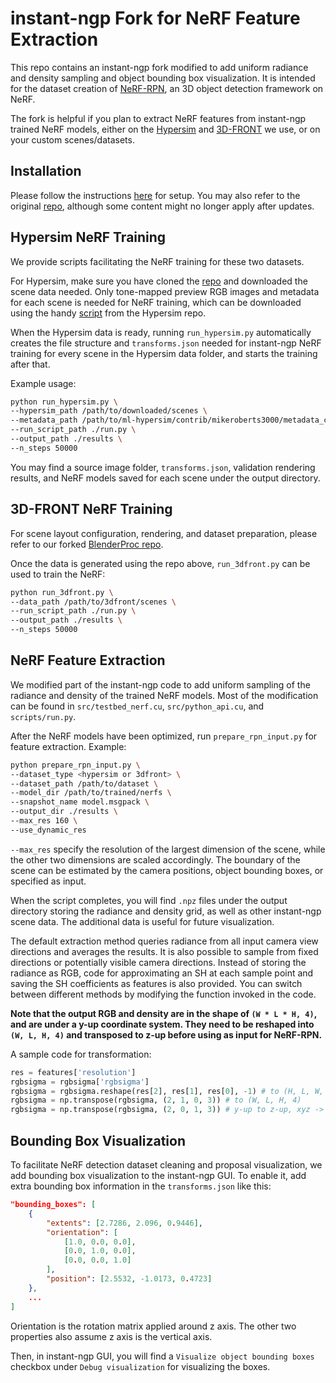 # instant-ngp Fork for NeRF Feature Extraction

This repo contains an instant-ngp fork modified to add uniform radiance and density sampling and object bounding box visualization. It is intended for the dataset creation of [NeRF-RPN](https://github.com/lyclyc52/NeRF_RPN), an 3D object detection framework on NeRF.

The fork is helpful if you plan to extract NeRF features from instant-ngp trained NeRF models, either on the [Hypersim](https://github.com/apple/ml-hypersim) and [3D-FRONT](https://tianchi.aliyun.com/specials/promotion/alibaba-3d-scene-dataset) we use, or on your custom scenes/datasets.

## Installation
Please follow the instructions [here](../README.md) for setup. You may also refer to the original [repo](https://github.com/NVlabs/instant-ngp), although some content might no longer apply after updates.


## Hypersim NeRF Training
We provide scripts facilitating the NeRF training for these two datasets.

For Hypersim, make sure you have cloned the [repo](https://github.com/apple/ml-hypersim) and downloaded the scene data needed. Only tone-mapped preview RGB images and metadata for each scene is needed for NeRF training, which can be downloaded using the handy [script](https://github.com/apple/ml-hypersim/tree/main/contrib/99991) from the Hypersim repo.

When the Hypersim data is ready, running `run_hypersim.py` automatically creates the file structure and `transforms.json` needed for instant-ngp NeRF training for every scene in the Hypersim data folder, and starts the training after that. 

Example usage:
```bash
python run_hypersim.py \
--hypersim_path /path/to/downloaded/scenes \
--metadata_path /path/to/ml-hypersim/contrib/mikeroberts3000/metadata_camera_parameters.csv \
--run_script_path ./run.py \
--output_path ./results \
--n_steps 50000 
```

You may find a source image folder, `transforms.json`, validation rendering results, and NeRF models saved for each scene under the output directory.


## 3D-FRONT NeRF Training
For scene layout configuration, rendering, and dataset preparation, please refer to our forked [BlenderProc repo](https://github.com/hjk0918/BlenderProc).

Once the data is generated using the repo above, `run_3dfront.py` can be used to train the NeRF:

```bash
python run_3dfront.py \
--data_path /path/to/3dfront/scenes \
--run_script_path ./run.py \
--output_path ./results \
--n_steps 50000
```

## NeRF Feature Extraction
We modified part of the instant-ngp code to add uniform sampling of the radiance and density of the trained NeRF models. Most of the modification can be found in `src/testbed_nerf.cu`, `src/python_api.cu`, and `scripts/run.py`.

After the NeRF models have been optimized, run `prepare_rpn_input.py` for feature extraction. Example:

```bash
python prepare_rpn_input.py \
--dataset_type <hypersim or 3dfront> \
--dataset_path /path/to/dataset \
--model_dir /path/to/trained/nerfs \
--snapshot_name model.msgpack \
--output_dir ./results \
--max_res 160 \
--use_dynamic_res
```

`--max_res` specify the resolution of the largest dimension of the scene, while the other two dimensions are scaled accordingly. The boundary of the scene can be estimated by the camera positions, object bounding boxes, or specified as input.

When the script completes, you will find `.npz` files under the output directory storing the radiance and density grid, as well as other instant-ngp scene data. The additional data is useful for future visualization. 

The default extraction method queries radiance from all input camera view directions and averages the results. It is also possible to sample from fixed directions or potentially visible camera directions. Instead of storing the radiance as RGB, code for approximating an SH at each sample point and saving the SH coefficients as features is also provided. You can switch between different methods by modifying the function invoked in the code.

**Note that the output RGB and density are in the shape of `(W * L * H, 4)`, and are under a y-up coordinate system. They need to be reshaped into `(W, L, H, 4)` and transposed to z-up before using as input for NeRF-RPN.**

A sample code for transformation:
```python
res = features['resolution']
rgbsigma = rgbsigma['rgbsigma']
rgbsigma = rgbsigma.reshape(res[2], res[1], res[0], -1) # to (H, L, W, 4)
rgbsigma = np.transpose(rgbsigma, (2, 1, 0, 3)) # to (W, L, H, 4)
rgbsigma = np.transpose(rgbsigma, (2, 0, 1, 3)) # y-up to z-up, xyz -> yzx
```

## Bounding Box Visualization
To facilitate NeRF detection dataset cleaning and proposal visualization, we add bounding box visualization to the instant-ngp GUI. To enable it, add extra bounding box information in the `transforms.json` like this:

```json
"bounding_boxes": [
    {
        "extents": [2.7286, 2.096, 0.9446],
        "orientation": [
            [1.0, 0.0, 0.0],
            [0.0, 1.0, 0.0],
            [0.0, 0.0, 1.0]
        ],
        "position": [2.5532, -1.0173, 0.4723]
    },
    ...
]
```

Orientation is the rotation matrix applied around z axis. The other two properties also assume z axis is the vertical axis.

Then, in instant-ngp GUI, you will find a `Visualize object bounding boxes` checkbox under `Debug visualization` for visualizing the boxes.

